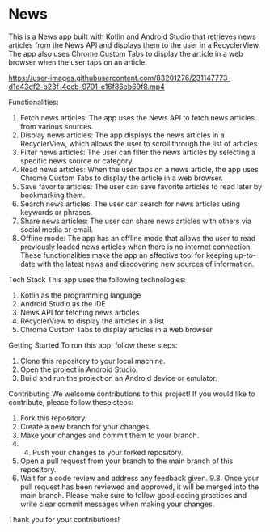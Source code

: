 # News
This is a News app built with Kotlin and Android Studio that retrieves news articles from the News API and displays them to the user in a RecyclerView. The app also uses Chrome Custom Tabs to display the article in a web browser when the user taps on an article.


https://user-images.githubusercontent.com/83201276/231147773-d1c43df2-b23f-4ecb-9701-e16f86eb69f8.mp4

Functionalities:

1. Fetch news articles: The app uses the News API to fetch news articles from various sources.
2. Display news articles: The app displays the news articles in a RecyclerView, which allows the user to scroll through the list of articles.
3. Filter news articles: The user can filter the news articles by selecting a specific news source or category.
4. Read news articles: When the user taps on a news article, the app uses Chrome Custom Tabs to display the article in a web browser.
5. Save favorite articles: The user can save favorite articles to read later by bookmarking them.
6. Search news articles: The user can search for news articles using keywords or phrases.
7. Share news articles: The user can share news articles with others via social media or email.
8. Offline mode: The app has an offline mode that allows the user to read previously loaded news articles when there is no internet connection.
These functionalities make the app an effective tool for keeping up-to-date with the latest news and discovering new sources of information.

Tech Stack
This app uses the following technologies:

1. Kotlin as the programming language
2. Android Studio as the IDE
3. News API for fetching news articles
4. RecyclerView to display the articles in a list
5. Chrome Custom Tabs to display articles in a web browser

Getting Started
To run this app, follow these steps:

1. Clone this repository to your local machine.
2. Open the project in Android Studio.
3. Build and run the project on an Android device or emulator.

Contributing
We welcome contributions to this project! If you would like to contribute, please follow these steps:

1. Fork this repository.
2. Create a new branch for your changes.
3. Make your changes and commit them to your branch.
5. 4. Push your changes to your forked repository.
6. Open a pull request from your branch to the main branch of this repository.
7. Wait for a code review and address any feedback given.
9.8. Once your pull request has been reviewed and approved, it will be merged into the main branch.
Please make sure to follow good coding practices and write clear commit messages when making your changes. 

Thank you for your contributions!
